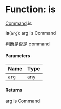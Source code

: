 # Function: is

[Command](/en/auto-docs/core/modules/Command.md).is

**is**(`arg`): arg is Command

判断是否是 command

#### Parameters

| Name | Type |
| :------ | :------ |
| `arg` | `any` |

#### Returns

arg is Command
